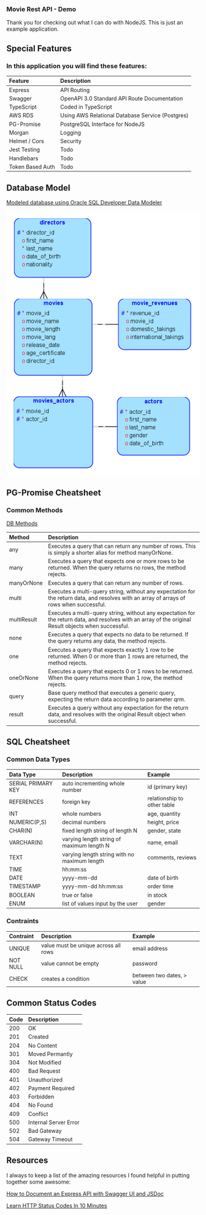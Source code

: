 ### Movie Rest API - Demo

Thank you for checking out what I can do with NodeJS. This is just an example application.

## Special Features

### In this application you will find these features:

| Feature          | Description                                      |
| :--------------- | :----------------------------------------------- |
| Express          | API Routing                                      |
| Swagger          | OpenAPI 3.0 Standard API Route Documentation     |
| TypeScript       | Coded in TypeScript                              |
| AWS RDS          | Using AWS Relational Database Service (Postgres) |
| PG-Promise       | PostgreSQL Interface for NodeJS                  |
| Morgan           | Logging                                          |
| Helmet / Cors    | Security                                         |
| Jest Testing     | Todo                                             |
| Handlebars       | Todo                                             |
| Token Based Auth | Todo                                             |

## Database Model

[Modeled database using Oracle SQL Developer Data Modeler](https://www.oracle.com/database/sqldeveloper/technologies/sql-data-modeler/#:~:text=Oracle%20SQL%20Developer%20Data%20Modeler%20is%20a%20free%20graphical%20tool,dimensional%2C%20and%20data%20type%20models.)

![Movies REST API - Databasee](https://github.com/anthonygcamacho/movies-rest-api/blob/main/data-model.png?raw=true)

## PG-Promise Cheatsheet

### Common Methods

[DB Methods](https://vitaly-t.github.io/pg-promise/Database.html)

| Method      | Description                                                                                                                                            |
| :---------- | :----------------------------------------------------------------------------------------------------------------------------------------------------- |
| any         | Executes a query that can return any number of rows. This is simply a shorter alias for method manyOrNone.                                             |
| many        | Executes a query that expects one or more rows to be returned. When the query returns no rows, the method rejects.                                     |
| manyOrNone  | Executes a query that can return any number of rows.                                                                                                   |
| multi       | Executes a multi-query string, without any expectation for the return data, and resolves with an array of arrays of rows when successful.              |
| multiResult | Executes a multi-query string, without any expectation for the return data, and resolves with an array of the original Result objects when successful. |
| none        | Executes a query that expects no data to be returned. If the query returns any data, the method rejects.                                               |
| one         | Executes a query that expects exactly 1 row to be returned. When 0 or more than 1 rows are returned, the method rejects.                               |
| oneOrNone   | Executes a query that expects 0 or 1 rows to be returned. When the query returns more than 1 row, the method rejects.                                  |
| query       | Base query method that executes a generic query, expecting the return data according to parameter qrm.                                                 |
| result      | Executes a query without any expectation for the return data, and resolves with the original Result object when successful.                            |

## SQL Cheatsheet

### Common Data Types

| Data Type          | Description                                  | Example                     |
| :----------------- | :------------------------------------------- | :-------------------------- |
| SERIAL PRIMARY KEY | auto incrementing whole number               | id (primary key)            |
| REFERENCES         | foreign key                                  | relationship to other table |
| INT                | whole numbers                                | age, quantity               |
| NUMERIC(P,S)       | decimal numbers                              | height, price               |
| CHAR(N)            | fixed length string of length N              | gender, state               |
| VARCHAR(N)         | varying length string of maximum length N    | name, email                 |
| TEXT               | varying length string with no maximum length | comments, reviews           |
| TIME               | hh:mm:ss                                     |                             |
| DATE               | yyyy-mm-dd                                   | date of birth               |
| TIMESTAMP          | yyyy-mm-dd hh:mm:ss                          | order time                  |
| BOOLEAN            | true or false                                | in stock                    |
| ENUM               | list of values input by the user             | gender                      |

### Contraints

| Contraint | Description                          | Example                    |
| :-------- | :----------------------------------- | :------------------------- |
| UNIQUE    | value must be unique across all rows | email address              |
| NOT NULL  | value cannot be empty                | password                   |
| CHECK     | creates a condition                  | between two dates, > value |

## Common Status Codes

| Code | Description           |
| :--- | :-------------------- |
| 200  | OK                    |
| 201  | Created               |
| 204  | No Content            |
| 301  | Moved Permantly       |
| 304  | Not Modified          |
| 400  | Bad Request           |
| 401  | Unauthorized          |
| 402  | Payment Required      |
| 403  | Forbidden             |
| 404  | No Found              |
| 409  | Conflict              |
| 500  | Internal Server Error |
| 502  | Bad Gateway           |
| 504  | Gateway Timeout       |

## Resources

I always to keep a list of the amazing resources I found helpful in putting together some awesome:

[How to Document an Express API with Swagger UI and JSDoc](https://dev.to/kabartolo/how-to-document-an-express-api-with-swagger-ui-and-jsdoc-50do)

[Learn HTTP Status Codes In 10 Minutes](https://www.youtube.com/watch?v=wJa5CTIFj7U)
